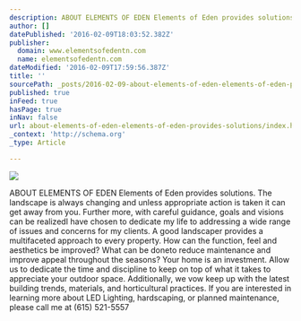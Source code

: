 ```yaml
---
description: ABOUT ELEMENTS OF EDEN Elements of Eden provides solutions. The landscape is always changing and unless appropriate action is taken it can get away from you. Fu
author: []
datePublished: '2016-02-09T18:03:52.382Z'
publisher:
  domain: www.elementsofedentn.com
  name: elementsofedentn.com
dateModified: '2016-02-09T17:59:56.387Z'
title: ''
sourcePath: _posts/2016-02-09-about-elements-of-eden-elements-of-eden-provides-solutions.md
published: true
inFeed: true
hasPage: true
inNav: false
url: about-elements-of-eden-elements-of-eden-provides-solutions/index.html
_context: 'http://schema.org'
_type: Article

---
```

![](http://res.cloudinary.com/hrscywv4p/image/upload/c_limit,h_900,w_1200/k9uio5fxt6jsfv6lcvw0.jpg)

ABOUT ELEMENTS OF EDEN Elements of Eden provides solutions. The landscape is always changing and unless appropriate action is taken it can get away from you. Further more, with careful guidance, goals and visions can be realizedI have chosen to dedicate my life to addressing a wide range of issues and concerns for my clients.     A good landscaper provides a multifaceted approach to every property. How can the function, feel and aesthetics be improved? What can be doneto reduce maintenance and improve appeal throughout the seasons?   Your home is an investment. Allow us to dedicate the time and discipline to keep on top of what it takes to appreciate your outdoor space. Additionally, we vow keep up with the latest building trends, materials, and horticultural practices.   If you are interested in learning more about LED Lighting, hardscaping, or planned maintenance, please call me at (615) 521-5557
